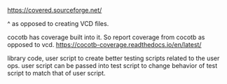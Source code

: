 https://covered.sourceforge.net/

^ as opposed to creating VCD files.

cocotb has coverage built into it. So report coverage from cocotb as opposed to vcd. 
https://cocotb-coverage.readthedocs.io/en/latest/

library code, user script to create better testing scripts related to the user ops. 
user script can be passed into test script to change behavior of test script to match that of user script. 